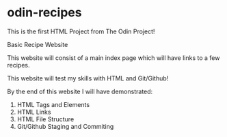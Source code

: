 # odin-recipes
This is the first HTML Project from The Odin Project!

Basic Recipe Website

This website will consist of a main index page which will have links to a few recipes. 

This website will test my skills with HTML and Git/Github! 

By the end of this website I will have demonstrated:
1. HTML Tags and Elements
2. HTML Links
3.  HTML File Structure
4.  Git/Github Staging and Commiting
